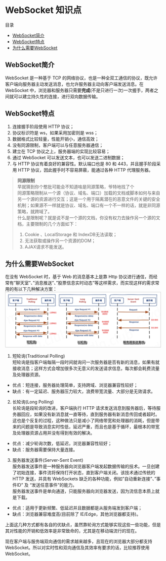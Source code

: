 # WebSocket 知识点

目录
+ [WebSocket简介](#WebSocket简介)
+ [WebSocket特点](#WebSocket特点)
+ [为什么需要WebSocket](#为什么需要WebSocket)


## WebSocket简介
WebSocket 是一种基于 TCP 的网络协议，也是一种全双工通信的协议，既允许客户端向服务器主动发送消息，也允许服务器主动向客户端发送消息。在 WebSocket 中，浏览器和服务器只需要**完成**(不是只进行一次)一次握手，两者之间就可以建立持久性的连接，进行双向数据传输。

## WebSocket特点
1. 连接握手阶段使用 HTTP 协议；
2. 协议标识符是 ws，如果采用加密则是 wss；
3. 数据格式比较轻量，性能开销小，通信高效；
4. 没有同源限制，客户端可以与任意服务器通信；
5. 建立在 TCP 协议之上，服务器端的实现比较容易；
6. 通过 WebSocket 可以发送文本，也可以发送二进制数据；
7. 与 HTTP 协议有着良好的兼容性。默认端口也是 80 和 443，并且握手阶段采用 HTTP 协议，因此握手时不容易屏蔽，能通过各种 HTTP 代理服务器。


> **同源限制**  
> 早就猜到你个憨批可能会不知道啥是同源策略，爷特地找了个  
> 同源策略限制从一个源（协议、域名、端口）加载的文档或脚本如何与来自另一个源的资源进行交互；这是一个用于隔离潜在的恶意文件的关键的安全机制；如果源不一样就是协议、域名、端口有一个不一样的话，就是非同源策略，就跨域了。  
> 什么是限制呢？就是说不是一个源的文档，你没有权力去操作另一个源的文档，主要限制的几个方面如下：
> 1. Cookie 、LocalStorage 和 IndexDB无法读取；
> 2. 无法获取或操作另一个资源的DOM；
> 3. AJAX请求不能发送。

## 为什么需要WebSocket
在没有 WebSocket 时，基于 Web 的消息基本上是靠 Http 协议进行通信，而经常有”聊天室”、”消息推送”、”股票信息实时动态”等这样需求，而实现这样的需求常用的有以下几种解决方案：  
![方案](images/为什么需要ws.png)

1. 短轮询(Traditional Polling)  
短轮询是指客户端每隔一段时间就询问一次服务器是否有新的消息，如果有就接收消息；这样方式会增加很多次无意义的发送请求信息，每次都会耗费流量及处理器资源。
- 优点：短连接，服务器处理简单，支持跨域、浏览器兼容性较好；
- 缺点：有一定延迟、服务器压力较大，浪费带宽流量、大部分是无效请求。

2. 长轮询(Long Polling)  
长轮询是段轮询的改进，客户端执行 HTTP 请求发送消息到服务器后，等待服务器回应，如果没有新消息就一直等待，直到服务器有新消息传回或者超时。  
这也是个反复的过程，这种做法只是减小了网络带宽和处理器的消耗，但是带来的问题是导致消息实时性低，延迟严重，而且也是基于循环，最根本的带宽及处理器资源占用并没有得到有效的解决。
- 优点：减少轮询次数，低延迟，浏览器兼容性较好；
- 缺点：服务器需要保持大量连接。

3. 服务器发送事件(Server-Sent Event)  
服务器发送事件是一种服务器向浏览器客户端发起数据传输的技术。一旦创建了初始连接，事件流将保持打开状态，直到客户端关闭。该技术通过传统的 HTTP 发送，并具有 WebSockets 缺乏的各种功能，例如”自动重新连接”、”事件ID” 及 “发送任意事件”的能力。  
服务器发送事件是单向通道，只能服务器向浏览器发送，因为流信息本质上就是下载。
- 优点：适用于更新频繁、低延迟并且数据都是从服务端发到客户端；
- 缺点：浏览器兼容难度高(目前除了 IE/Edge，其他浏览器都支持)。

上面这几种方式都有各自的优缺点，虽然靠轮询方式能够实现这些一些功能，但是其对性能的开销和低效率是非常致命的，尤其是在移动端流行的现在。

现在客户端与服务端双向通信的需求越来越多，且现在的浏览器大部分都支持 WebSocket。所以对实时性和双向通信及其效率有要求的话，比较推荐使用 WebSocket。
